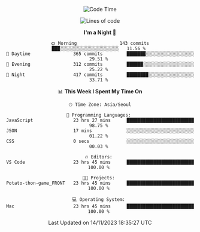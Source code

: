 <div align=center>
 
<!--START_SECTION:waka-->
![Code Time](http://img.shields.io/badge/Code%20Time-381%20hrs%2019%20mins-blue)

![Lines of code](https://img.shields.io/badge/From%20Hello%20World%20I%27ve%20Written-3.2%20million%20lines%20of%20code-blue)

**I'm a Night 🦉** 

```text
🌞 Morning                143 commits         ███░░░░░░░░░░░░░░░░░░░░░░   11.56 % 
🌆 Daytime                365 commits         ███████░░░░░░░░░░░░░░░░░░   29.51 % 
🌃 Evening                312 commits         ██████░░░░░░░░░░░░░░░░░░░   25.22 % 
🌙 Night                  417 commits         ████████░░░░░░░░░░░░░░░░░   33.71 % 
```


📊 **This Week I Spent My Time On** 

```text
🕑︎ Time Zone: Asia/Seoul

💬 Programming Languages: 
JavaScript               23 hrs 27 mins      █████████████████████████   98.75 % 
JSON                     17 mins             ░░░░░░░░░░░░░░░░░░░░░░░░░   01.22 % 
CSS                      0 secs              ░░░░░░░░░░░░░░░░░░░░░░░░░   00.03 % 

🔥 Editors: 
VS Code                  23 hrs 45 mins      █████████████████████████   100.00 % 

🐱‍💻 Projects: 
Potato-thon-game_FRONT   23 hrs 45 mins      █████████████████████████   100.00 % 

💻 Operating System: 
Mac                      23 hrs 45 mins      █████████████████████████   100.00 % 
```


 Last Updated on 14/11/2023 18:35:27 UTC
<!--END_SECTION:waka-->
 </div>
